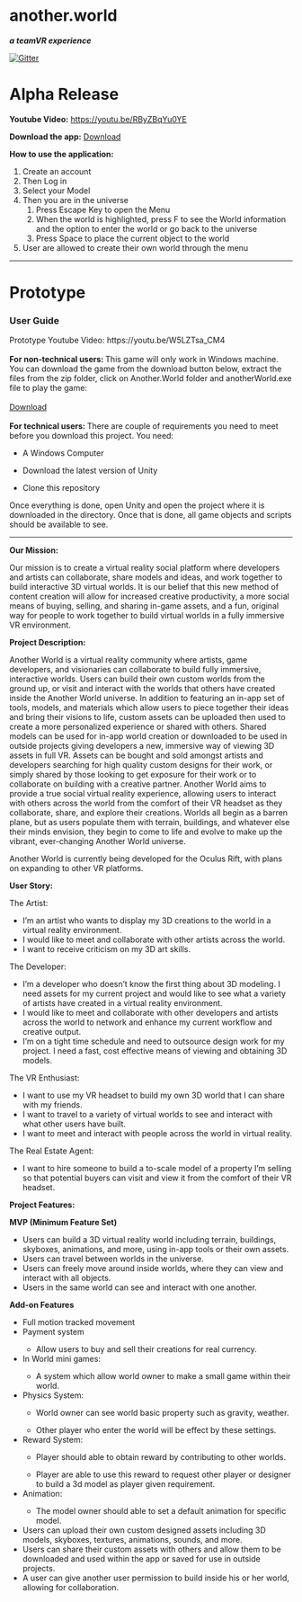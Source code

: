 <html>

<h1>another.world</h1>
 
<b><i>a teamVR experience</b></i>

[![Gitter](https://badges.gitter.im/Join%20Chat.svg)](https://gitter.im/Team_VR/Lobby#?utm_source=badge&utm_medium=badge&utm_campaign=pr-badge&utm_content=badge)

<h1>Alpha Release</h1>

<b>Youtube Video:</b> https://youtu.be/RByZBqYu0YE

<b>Download the app:</b> <a href = "https://github.com/mattCarapella/AnotherWorld/releases/download/v0.2.0/anotherWorld_v0.2.0.zip">Download</a>

<b>How to use the application:</b>
<ol>
	<li> Create an account </li>
	<li> Then Log in </li>
	<li> Select your Model </li>
	<li> Then you are in the universe 
		<ol><li> Press Escape Key to open the Menu </li>
		<li> When the world is highlighted, press F to see the World information and the option to enter the world or go back to the universe </li>
		<li> Press Space to place the current object to the world </li></ol>
	</li>
	<li> User are allowed to create their own world through the menu </li>
	</ol>
<hr></hr>

<h1>Prototype</h1>
<h3>User Guide</h3>
Prototype Youtube Video: https://youtu.be/W5LZTsa_CM4 
<br></br>
<b>For non-technical users: </b>
This game will only work in Windows machine. You can download the game from the download button below, extract the files from the zip folder, click on Another.World folder and anotherWorld.exe file to play the game:
<br></br>
<a href="https://github.com/mattCarapella/AnotherWorld/releases/download/v0.1.0/Another.World.zip">Download</a>
<br></br>
<b>For technical users: </b>There are couple of requirements you need to meet before you download this project. You need: 
<ul><li> A Windows Computer </li></ul>
<ul><li> Download the latest version of Unity </li></ul>
<ul><li> Clone this repository </li></ul>

Once everything is done, open Unity and open the project where it is downloaded in the directory. Once that is done, all game objects and scripts should be available to see.
<hr></hr>

<b>Our Mission:</b>

Our mission is to create a virtual reality social platform where developers and artists can collaborate, share models and ideas, and work together to build interactive 3D virtual worlds. It is our belief that this new method of content creation will allow for increased creative productivity, a more social means of buying, selling, and sharing in-game assets, and a fun, original way for people to work together to build virtual worlds in a fully immersive VR environment.

<b>Project Description:</b>

Another World is a virtual reality community where artists, game developers, and visionaries can collaborate to build fully immersive, interactive worlds. Users can build their own custom worlds from the ground up, or visit and interact with the worlds that others have created inside the Another World universe. In addition to featuring an in-app set of tools, models, and materials which allow users to piece together their ideas and bring their visions to life, custom assets can be uploaded then used to create a more personalized experience or shared with others. Shared models can be used for in-app world creation or downloaded to be used in outside projects giving developers a new, immersive way of viewing 3D assets in full VR. Assets can be bought and sold amongst artists and developers searching for high quality custom designs for their work, or simply shared by those looking to get exposure for their work or to collaborate on building with a creative partner. Another World aims to provide a true social virtual reality experience, allowing users to interact with others across the world from the comfort of their VR headset as they collaborate, share, and explore their creations. Worlds all begin as a barren plane, but as users populate them with terrain, buildings, and whatever else their minds envision, they begin to come to life and evolve to make up the vibrant, ever-changing Another World universe.

Another World is currently being developed for the Oculus Rift, with plans on expanding to other VR platforms.


<b>User Story:</b>

The Artist: 
<ul><li>I’m an artist who wants to display my 3D creations to the world in a virtual reality environment.</li>
	<li>I would like to meet and collaborate with other artists across the world.</li>
	<li>I want to receive criticism on my 3D art skills.</li></ul>

The Developer:  
<ul><li>I’m a developer who doesn’t know the first thing about 3D modeling. I need assets for my current project and would like to see what a variety of artists have created in a virtual reality environment.</li>
<li>I would like to meet and collaborate with other developers and artists across the world to network and enhance my current workflow and creative output.</li>
<li>I’m on a tight time schedule and need to outsource design work for my project. I need a fast, cost effective means of viewing and obtaining 3D models.</li></ul>

The VR Enthusiast:
<ul><li>I want to use my VR headset to build my own 3D world that I can share with my friends.</li>
<li>I want to travel to a variety of virtual worlds to see and interact with what other users have built.</li>
	<li>I want to meet and interact with people across the world in virtual reality.</li></ul>

The Real Estate Agent:
<ul><li>I want to hire someone to build a to-scale model of a property I’m selling so that potential buyers can visit and view it from the comfort of their VR headset.</li></ul>


<b>Project Features:</b>

<b>MVP (Minimum Feature Set)</b>
<ul><li>Users can build a 3D virtual reality world including terrain, buildings, skyboxes, animations, and more, using in-app tools or their own assets.</li>
<li>Users can travel between worlds in the universe.</li>
<li>Users can freely move around inside worlds, where they can view and interact with all objects.</li>
<li>Users in the same world can see and interact with one another.</li></ul> 

<b>Add-on Features</b>
<ul><li>Full motion tracked movement</li>
	<li>Payment system</li>
	<ul><li>Allow users to buy and sell their creations for real currency.</li></ul>
	<li>In World mini games:</li>
	<ul><li>A system which allow world owner to make a small game within their world.</li></ul>
	<li>Physics System:</li>
	<ul><li>World owner can see world basic property such as gravity, weather.</li></ul>
	<ul><li>Other player who enter the world will be effect by these settings.</li></ul>
	<li>Reward System:</li>
<ul><li>Player should able to obtain reward by contributing to other worlds.</li></ul>
<ul><li>Player are able to use this reward to request other player or designer to build a 3d model as player given requirement.</li></ul>
	<li>Animation:</li>
<ul><li>The model owner should able to set a default animation for specific model.</li></ul>
<li>Users can upload their own custom designed assets including 3D models, skyboxes, textures, animations, sounds, and more.</li><li>Users can share their custom assets with others and allow them to be downloaded and used within the app or saved for use in outside projects.</li>
<li>A user can give another user permission to build inside his or her world, allowing for collaboration.</li>
</html>
